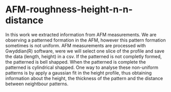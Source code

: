 # AFM-roughness-height-n-n-distance
In this work we extracted information from AFM measurements. We  are observing a patterned formation in the AFM, however this pattern formation sometimes is not uniform. AFM measurements are processed with Gwyddian(R) software, were we will select one slice of the profile and save the data (length, height) in a csv. If the patterned is not completly formed, the patterned is bell shapped. When the patterned is complete the patterned is cylindrical shapped. One way to analyse these non-uniform patterns is by apply a gaussian fit in the height profile, thus obtaining information about the height, the thickness of the pattern and the distance between neightbour patterns.
